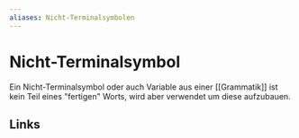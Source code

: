 ```yaml
---
aliases: Nicht-Terminalsymbolen
---
```

# Nicht-Terminalsymbol
Ein Nicht-Terminalsymbol oder auch Variable aus einer [[Grammatik]] ist kein Teil eines "fertigen" Worts, wird aber verwendet um diese aufzubauen.

## Links